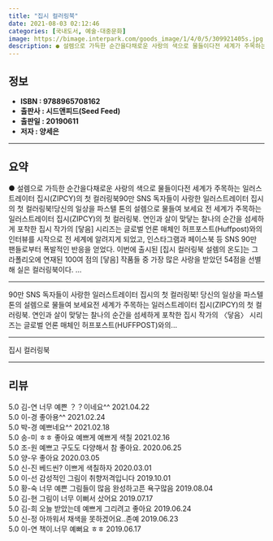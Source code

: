 ```yaml
---
title: "집시 컬러링북"
date: 2021-08-03 02:12:46
categories: [국내도서, 예술-대중문화]
image: https://bimage.interpark.com/goods_image/1/4/0/5/309921405s.jpg
description: ● 설렘으로 가득한 순간을다채로운 사랑의 색으로 물들이다전 세계가 주목하는 일러스트레이터 집시(ZIPCY)의 첫 컬러링북90만 SNS 독자들이 사랑한 일러스트레이터 집시의 첫 컬러링북!당신의 일상을 파스텔 톤의 설렘으로 물들여 보세요 전 세계가 주목하는 일러스트레이터 집시(ZIPCY)
---
```


## **정보**

- **ISBN : 9788965708162**
- **출판사 : 시드앤피드(Seed Feed)**
- **출판일 : 20190611**
- **저자 : 양세은**

------



## **요약**

●  설렘으로 가득한 순간을다채로운 사랑의 색으로 물들이다전 세계가 주목하는 일러스트레이터 집시(ZIPCY)의 첫 컬러링북90만 SNS 독자들이 사랑한 일러스트레이터 집시의 첫 컬러링북!당신의 일상을 파스텔 톤의 설렘으로 물들여 보세요	전 세계가 주목하는 일러스트레이터 집시(ZIPCY)의 첫 컬러링북. 연인과 살이 맞닿는 찰나의 순간을 섬세하게 포착한 집시 작가의 [닿음] 시리즈는 글로벌 언론 매체인 허프포스트(Huffpost)와의 인터뷰를 시작으로 전 세계에 알려지게 되었고, 인스타그램과 페이스북 등 SNS 90만 팬들로부터 폭발적인 반응을 얻었다. 이번에 출시된 [집시 컬러링북 설렘의 온도]는 그라폴리오에 연재된 100여 점의 [닿음] 작품들 중 가장 많은 사랑을 받았던 54점을 선별해 실은 컬러링북이다. ...

------

90만 SNS 독자들이 사랑한 일러스트레이터 집시의 첫 컬러링북!
당신의 일상을 파스텔 톤의 설렘으로 물들여 보세요전 세계가 주목하는 일러스트레이터 집시(ZIPCY)의 첫 컬러링북. 연인과 살이 맞닿는 찰나의 순간을 섬세하게 포착한 집시 작가의 〈닿음〉 시리즈는 글로벌 언론 매체인 허프포스트(HUFFPOST)와의... 

------


집시 컬러링북 

------


## **리뷰** 

5.0 김-연 너무 예쁜 ？？이네요^^ 2021.04.22 <br/>5.0 이-경 좋아용^^ 2021.02.24 <br/>5.0 박-경 예쁘네요^^ 2021.02.18 <br/>5.0 송-미 ㅎㅎ 좋아요 예쁘게 예쁘게 색칠 2021.02.16 <br/>5.0 조-원 예쁘고 구도도 다양해서 참 좋아요.  2020.06.25 <br/>5.0 양-우 좋아요 2020.03.05 <br/>5.0 신-진 베드씬? 이쁘게 색칠하자  2020.03.01 <br/>5.0 이-선 감성적인 그림이 취향저격입니다 2019.10.01 <br/>5.0 황-숙 너무 예쁜 그림들이 많음 완성하고픈 욕구많음 2019.08.04 <br/>5.0 김-현 그림이 너무 이뻐서 샀어요 2019.07.17 <br/>5.0 김-희 오늘 받았는데 예쁘게 그리려고 좋아요 2019.06.24 <br/>5.0 신-정 아까워서 채색을 못하겠어요..존예 2019.06.23 <br/>5.0 이-연 책이.너무 예뻐요 ㅎㅎ 2019.06.17 <br/>